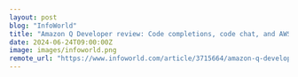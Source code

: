 ```yaml
---
layout: post
blog: "InfoWorld"
title: "Amazon Q Developer review: Code completions, code chat, and AWS skills"
date: 2024-06-24T09:00:00Z
image: images/infoworld.png
remote_url: "https://www.infoworld.com/article/3715664/amazon-q-developer-review-code-completions-code-chat-and-aws-skills.html#tk.rss_applicationdevelopment"
---
```


